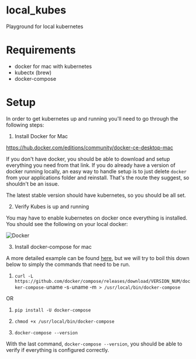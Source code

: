 # local_kubes
Playground for local kubernetes

# Requirements
- docker for mac with kubernetes
- kubectx (brew)
- docker-compose

# Setup
In order to get kubernetes up and running you'll need to go through the following steps:

1. Install Docker for Mac

https://hub.docker.com/editions/community/docker-ce-desktop-mac

If you don't have docker, you should be able to download and setup everything you need from that link. If you do already have a version of docker running locally, an easy way to handle setup is to just delete `docker` from your applications folder and reinstall. That's the route they suggest, so shouldn't be an issue.

The latest stable version should have kubernetes, so you should be all set.

2. Verify Kubes is up and running

You may have to enable kubernetes on docker once everything is installed. You should see the following on your local docker:

![Docker](https://github.com/AlexMapley/local_kubes/blob/master/images/kubes.png)

3. Install docker-compose for mac

A more detailed example can be found [here](https://github.com/Yelp/docker-compose/blob/master/docs/install.md), but we will try to boil this down below to simply the commands that need to be run.

1. `curl -L https://github.com/docker/compose/releases/download/VERSION_NUM/docker-compose-`uname -s`-`uname -m` > /usr/local/bin/docker-compose`

OR

1. `pip install -U docker-compose`

2. `chmod +x /usr/local/bin/docker-compose`

3. `docker-compose --version`

With the last command, `docker-compose --version`, you should be able to verify if everything is configured correctly.
